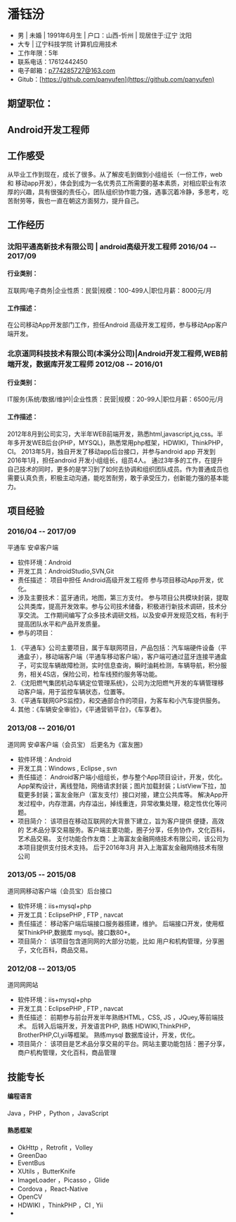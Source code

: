 
# 潘钰汾
- 男 | 未婚 | 1991年6月生 | 户口：山西-忻州 | 现居住于:辽宁 沈阳
- 大专 | 辽宁科技学院 计算机应用技术
- 工作年限：5年
- 联系电话：17612442450
- 电子邮箱：p774285727@163.com
- Gitub：[https://github.com/panyufen](https://github.com/panyufen)
## 期望职位：
## Android开发工程师
## 工作感受
从毕业工作到现在，成长了很多。从了解皮毛到做到小组组长（一份工作，web 和 移动app开发），体会到成为一名优秀员工所需要的基本素质，对相应职业有浓厚的兴趣，具有很强的责任心，团队组织协作能力强，遇事沉着冷静，多思考，吃苦耐劳等，我也一直在朝这方面努力，提升自己。
## 工作经历
### 沈阳平通高新技术有限公司 | android高级开发工程师 2016/04 -- 2017/09
#### 行业类别： 
互联网/电子商务|企业性质：民营|规模：100-499人|职位月薪：8000元/月
#### 工作描述：
在公司移动App开发部门工作，担任Android 高级开发工程师，参与移动App客户端开发。
### 北京道同科技技术有限公司(本溪分公司)|Android开发工程师,WEB前端开发，数据库开发工程师 2012/08 -- 2016/01
#### 行业类别：
IT服务(系统/数据/维护)|企业性质：民营|规模：20-99人|职位月薪：6500元/月
#### 工作描述：
2012年8月到公司实习，大半年WEB前端开发，熟悉html,javascript,jq,css。半年多开发WEB后台(PHP，MYSQL)，熟悉常用php框架，HDWIKI，ThinkPHP，CI。
2013年5月，独自开发了移动app后台接口，并参与android app 开发到2016年1月，担任android 开发小组组长，组员4人。
通过3年多的工作，在提升自己技术的同时，更多的是学习到了如何去协调和组织团队成员。作为普通成员也需要认真负责，积极主动沟通，能吃苦耐劳，敢于承受压力，创新能力强的基本能力。

## 项目经验
### 2016/04 -- 2017/09
平通车 安卓客户端
- 软件环境：Android
- 开发工具：AndroidStudio,SVN,Git
- 责任描述：
项目中担任 Android高级开发工程师 参与项目移动App开发，优化。
- 涉及主要技术：蓝牙通讯，地图，第三方支付。
参与项目公共模块封装，提取公共类库，提高开发效率。参与公司技术储备，积极进行新技术调研，技术分享交流。
工作期间编写了众多技术调研文档，以及安卓开发规范文档，有利于提高团队水平和产品开发质量。
- 参与的项目：
1. 《平通车》公司主要项目，属于车联网项目，产品包括：汽车端硬件设备（平通盒子），移动端客户端（平通车移动客户端），客户端可通过蓝牙连接平通盒子，可实现车辆故障检测，实时信息查询，瞬时油耗检测，车辆导航，积分服务，相关4S店，保险公司，检车线预约服务等功能。
2. 《沈阳燃气集团机动车辆定位管理系统》，公司为沈阳燃气开发的车辆管理移动客户端，用于监控车辆状态，位置等。
3. 《平通车联网GPS监控》，和交通部合作的项目，为客车和小汽车提供服务。
4. 其他：《车辆安全审验》，《平通营销平台》，《车享者》。

### 2013/08 -- 2016/01
道同网 安卓客户端（会员宝） 后更名为《富友圈》
- 软件环境：Android
- 开发工具：Windows , Eclipse , svn
- 责任描述：
Android客户端小组组长，参与整个App项目设计，开发，优化。
App架构设计，离线登陆，网络请求封装；图片加载封装；ListView下拉，加载更多封装；富友金账户（富友支付）接口对接，建立公共库等。
解决App开发过程中，内存泄漏，内存溢出，掉线重连，异常收集处理，稳定性优化等问题。
- 项目简介：
该项目在移动互联网的大背景下建立，旨为客户提供 便捷，高效的 艺术品分享交易服务。客户端主要功能，圈子分享，任务协作，文化百科，艺术品交易。
支付功能合作友商：上海富友金融网络技术有限公司，该公司为本项目提供支付技术支持。
后于2016年3月 并入上海富友金融网络技术有限公司

### 2013/05 -- 2015/08
道同网移动客户端（会员宝）后台接口
- 软件环境：iis+mysql+php
- 开发工具：EclipsePHP , FTP , navcat
- 责任描述：
移动客户端后端接口服务器搭建，维护。
后端接口开发，使用框架ThinkPHP,数据库 mysql。接口数80+。
- 项目简介：
该项目包含道同网的大部分功能，比如 用户和机构管理，分享圈子，文化百科，商品交易。

### 2012/08 -- 2013/05
道同网网站
- 软件环境：iis+mysql+php
- 开发工具：EclipsePHP , FTP , navcat
- 责任描述：
前期参与前台开发半年熟练HTML，CSS, JS ，JQuey,等前端技术。
后转入后端开发，开发语言PHP, 熟练 HDWIKI,ThinkPHP，BrotherPHP,CI,yii等框架。
熟练mysql 数据库设计，开发，优化。
- 项目简介：
该项目是艺术品分享交易的平台。网站主要功能包括：圈子分享，商户机构管理，文化百科，商品管理
      
## 技能专长
#### 编程语言
Java ，PHP ，Python ，JavaScript
#### 熟悉框架
- OkHttp ，Retrofit ，Volley 
- GreenDao 
- EventBus 
- XUtils ，ButterKnife
- ImageLoader ，Picasso ，Glide 
- Cordova ，React-Native
- OpenCV  
- HDWIKI ，ThinkPHP ，CI , Yii
- 
